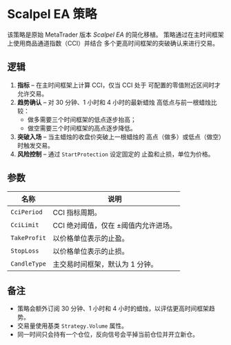 # Scalpel EA 策略

该策略是原始 MetaTrader 版本 *Scalpel EA* 的简化移植。
策略通过在主时间框架上使用商品通道指数（CCI）并结合
多个更高时间框架的突破确认来进行交易。

## 逻辑

1. **指标** – 在主时间框架上计算 CCI，仅当 CCI 处于
   可配置的零值附近区间时才允许交易。
2. **趋势确认** – 对 30 分钟、1 小时和 4 小时的最新蜡烛
   高低点与前一根蜡烛比较：
   - 做多需要三个时间框架的低点逐步抬高；
   - 做空需要三个时间框架的高点逐步降低。
3. **突破入场** – 当主蜡烛的收盘价突破上一根蜡烛的
   高点（做多）或低点（做空）时触发交易。
4. **风险控制** – 通过 `StartProtection` 设定固定的
   止盈和止损，单位为价格。

## 参数

| 名称 | 说明 |
| ---- | ---- |
| `CciPeriod` | CCI 指标周期。 |
| `CciLimit` | CCI 绝对阈值，仅在 ±阈值内允许进场。 |
| `TakeProfit` | 以价格单位表示的止盈。 |
| `StopLoss` | 以价格单位表示的止损。 |
| `CandleType` | 主交易时间框架，默认为 1 分钟。 |

## 备注

- 策略会额外订阅 30 分钟、1 小时和 4 小时的蜡烛，以评估更高时间框架趋势。
- 交易量使用基类 `Strategy.Volume` 属性。
- 同一时间只会持有一个仓位，反向信号会平掉当前仓位并开立新仓。

